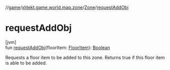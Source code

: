 //[game](../../../index.md)/[xlitekt.game.world.map.zone](../index.md)/[Zone](index.md)/[requestAddObj](request-add-obj.md)

# requestAddObj

[jvm]\
fun [requestAddObj](request-add-obj.md)(floorItem: [FloorItem](../../xlitekt.game.content.item/-floor-item/index.md)): [Boolean](https://kotlinlang.org/api/latest/jvm/stdlib/kotlin/-boolean/index.html)

Requests a floor item to be added to this zone. Returns true if this floor item is able to be added.
